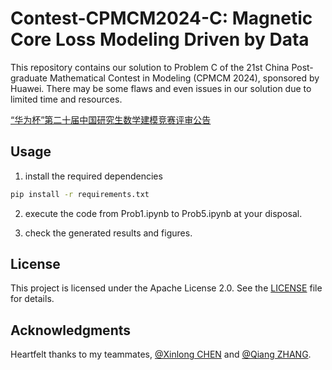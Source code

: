 # Contest-CPMCM2024-C: Magnetic Core Loss Modeling Driven by Data

This repository contains our solution to Problem C of the 21st China Post-graduate Mathematical Contest in Modeling (CPMCM 2024), sponsored by Huawei. There may be some flaws and even issues in our solution due to limited time and resources.

[“华为杯”第二十届中国研究生数学建模竞赛评审公告](https://cpipc.acge.org.cn//cw/detail/4/2c9080178aee323d018bccd11b4e428a)

## Usage

1. install the required dependencies

```bash
pip install -r requirements.txt
```

2. execute the code from Prob1.ipynb to Prob5.ipynb at your disposal.

3. check the generated results and figures.

## License

This project is licensed under the Apache License 2.0. See the [LICENSE](LICENSE) file for details.

## Acknowledgments

Heartfelt thanks to my teammates, [@Xinlong CHEN](https://github.com/loong-zm) and [@Qiang ZHANG](https://github.com/zdfya).
